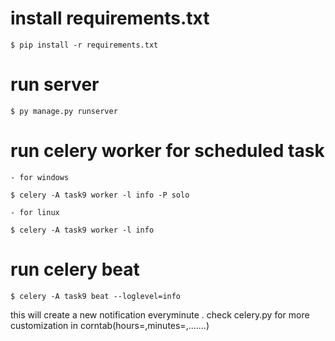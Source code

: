 # install requirements.txt
    $ pip install -r requirements.txt

# run server
    $ py manage.py runserver

# run celery worker for scheduled task

    - for windows

    $ celery -A task9 worker -l info -P solo

    - for linux

    $ celery -A task9 worker -l info


# run celery beat

    $ celery -A task9 beat --loglevel=info


this will create a new notification everyminute . check celery.py for more customization in corntab(hours=,minutes=,.......)